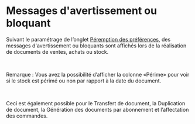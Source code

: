 # Messages d'avertissement ou bloquant



Suivant le paramétrage de l’onglet [Péremption 
 des préférences](../2-2/OngletNumerosLots.md), des messages d'avertissement ou bloquants sont affichés 
 lors de la réalisation de documents de ventes, achats ou stock.


 


Remarque : Vous avez la possibilité d’afficher la colonne «Périme» pour 
 voir si le stock est périmé ou non par rapport à la date du document.


 


Ceci est également possible pour le Transfert de document, la Duplication 
 de document, la Génération des documents par abonnement et l’affectation 
 des commandes.


